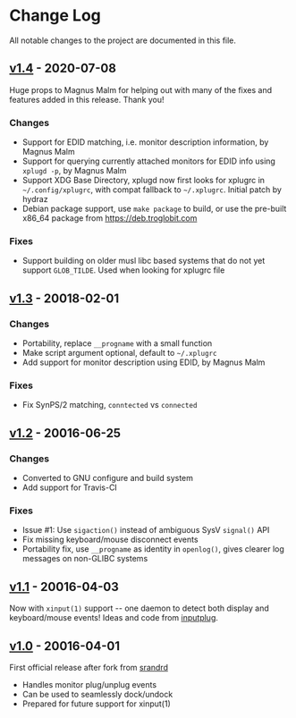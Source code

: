 Change Log
==========

All notable changes to the project are documented in this file.


[v1.4][] - 2020-07-08
---------------------

Huge props to Magnus Malm for helping out with many of the fixes
and features added in this release.  Thank you!

### Changes
- Support for EDID matching, i.e. monitor description information,
  by Magnus Malm
- Support for querying currently attached monitors for EDID info
  using `xplugd -p`, by Magnus Malm
- Support XDG Base Directory, xplugd now first looks for xplugrc
  in `~/.config/xplugrc`, with compat fallback to `~/.xplugrc`.
  Initial patch by hydraz
- Debian package support, use `make package` to build, or use the
  pre-built x86_64 package from https://deb.troglobit.com

### Fixes
- Support building on older musl libc based systems that do not yet
  support `GLOB_TILDE`.  Used when looking for xplugrc file


[v1.3][] - 20018-02-01
----------------------

### Changes
- Portability, replace `__progname` with a small function
- Make script argument optional, default to `~/.xplugrc`
- Add support for monitor description using EDID, by Magnus Malm

### Fixes
- Fix SynPS/2 matching, `conntected` vs `connected`


[v1.2][] - 20016-06-25
----------------------

### Changes
- Converted to GNU configure and build system
- Add support for Travis-CI

### Fixes
- Issue #1: Use `sigaction()` instead of ambiguous SysV `signal()` API
- Fix missing keyboard/mouse disconnect events
- Portability fix, use `__progname` as identity in `openlog()`, gives
  clearer log messages on non-GLIBC systems


[v1.1][] - 20016-04-03
----------------------

Now with `xinput(1)` support -- one daemon to detect both display and
keyboard/mouse events!  Ideas and code from [inputplug][].


[v1.0][] - 20016-04-01
----------------------

First official release after fork from [srandrd][]

- Handles monitor plug/unplug events
- Can be used to seamlessly dock/undock
- Prepared for future support for xinput(1)

[UNRELEASED]: https://github.com/troglobit/xplugd/compare/v1.4...HEAD
[v1.4]:       https://github.com/troglobit/xplugd/compare/v1.3...v1.4
[v1.3]:       https://github.com/troglobit/xplugd/compare/v1.2...v1.3
[v1.2]:       https://github.com/troglobit/xplugd/compare/v1.1...v1.2
[v1.1]:       https://github.com/troglobit/xplugd/compare/v1.0...v1.1
[v1.0]:       https://github.com/troglobit/xplugd/compare/v0.5...v1.0
[srandrd]:    https://bitbucket.org/portix/srandrd
[inputplug]:  https://bitbucket.org/andrew_shadura/inputplug
